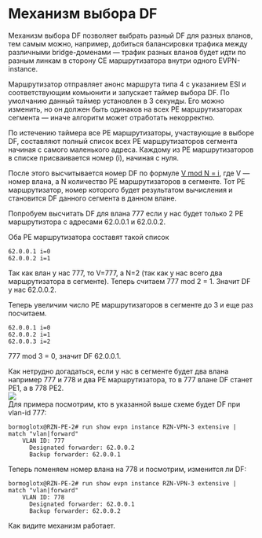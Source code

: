 # Механизм выбора DF

Механизм выбора DF позволяет выбрать разный DF для разных вланов, тем самым можно, например, добиться балансировки трафика между различными bridge-доменами — трафик разных вланов будет идти по разным линкам в сторону CE маршрутизатора внутри одного EVPN-instance.

Маршрутизатор отправляет анонс маршрута типа 4 с указанием ESI и соответствующим комьюнити и запускает таймер выбора DF. По умолчанию данный таймер установлен в 3 секунды. Его можно изменить, но он должен быть одинаков на всех PE маршрутизаторах сегмента — иначе алгоритм может отработать некорректно.

По истечению таймера все PE маршрутизаторы, участвующие в выборе DF, составляют полный список всех PE маршрутизаторов сегмента начиная с самого маленького адреса. Каждому из PE маршрутизаторов в списке присваивается номер \(i\), начиная с нуля.

После этого высчитывается номер DF по формуле [V mod N = i](https://ru.wikipedia.org/wiki/Деление_с_остатком), где V — номер влана, а N количество PE маршрутизаторов в сегменте. Тот PE маршрутизатор, номер которого будет результатом вычисления и становится DF данного сегмента в данном влане.

Попробуем высчитать DF для влана 777 если у нас будет только 2 PE маршрутизтора с адресами 62.0.0.1 и 62.0.0.2.

Оба PE маршрутизатора составят такой список

```text
62.0.0.1 i=0
62.0.0.2 i=1
```

Так как влан у нас 777, то V=777, а N=2 \(так как у нас всего два маршрутизатора в сегменте\). Теперь считаем 777 mod 2 = 1. Значит DF у нас 62.0.0.2.

Теперь увеличим число PE маршрутизаторов в сегменте до 3 и еще раз посчитаем.

```text
62.0.0.1 i=0
62.0.0.2 i=1
62.0.0.3 i=2
```

777 mod 3 = 0, значит DF 62.0.0.1.

Как нетрудно догадаться, если у нас в сегменте будет два влана например 777 и 778 и два PE маршрутизатора, то в 777 влане DF станет PE1, а в 778 PE2.  
![](https://habrastorage.org/files/769/569/f85/769569f8510741a4b737b14a653bd442.png)  
Для примера посмотрим, кто в указанной выше схеме будет DF при vlan-id 777:

```text
bormoglotx@RZN-PE-2# run show evpn instance RZN-VPN-3 extensive | match "vlan|forward"
    VLAN ID: 777
      Designated forwarder: 62.0.0.2
      Backup forwarder: 62.0.0.1
```

Теперь поменяем номер влана на 778 и посмотрим, изменится ли DF:

```text
bormoglotx@RZN-PE-2# run show evpn instance RZN-VPN-3 extensive | match "vlan|forward"
    VLAN ID: 778
      Designated forwarder: 62.0.0.1
      Backup forwarder: 62.0.0.2
```

Как видите механизм работает.

